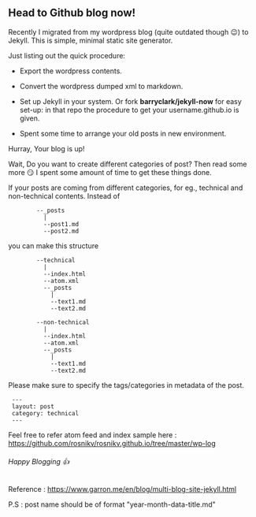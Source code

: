 ## Head to Github blog now!

Recently I migrated from my wordpress blog (quite outdated though :wink:) to Jekyll. This is simple, minimal static
site generator.

Just listing out the quick procedure:

* Export the wordpress contents.

* Convert the wordpress dumped xml to markdown.

* Set up Jekyll in your system. Or fork **barryclark/jekyll-now** for easy set-up: in that repo the procedure to get your username.github.io is given.

* Spent some time to arrange your old posts in new environment.

Hurray, Your blog is up!

Wait, Do you want to create different categories of post? Then read some more :smirk:
I spent some amount of time to get these things done.

If your posts are coming from different categories, for eg., technical and non-technical contents. Instead of 
            
            --_posts
              |
              --post1.md
              --post2.md
            
you can make this structure
            
            --technical
              |
              --index.html
              --atom.xml
              --_posts
                |
                --text1.md
                --text2.md
              
            --non-technical
              |
              --index.html
              --atom.xml
              --_posts
                |
                --text1.md
                --text2.md

Please make sure to specify the tags/categories in metadata of the post.
```
 ---
 layout: post
 category: technical
 ---

```
Feel free to refer atom feed and index sample here : https://github.com/rosnikv/rosnikv.github.io/tree/master/wp-log
###### _Happy Blogging_ :thumbsup:

Reference : https://www.garron.me/en/blog/multi-blog-site-jekyll.html

P.S : post name should be of format "year-month-data-title.md"
